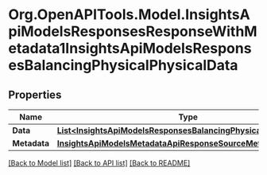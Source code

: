 # Org.OpenAPITools.Model.InsightsApiModelsResponsesResponseWithMetadata1InsightsApiModelsResponsesBalancingPhysicalPhysicalData

## Properties

Name | Type | Description | Notes
------------ | ------------- | ------------- | -------------
**Data** | [**List&lt;InsightsApiModelsResponsesBalancingPhysicalPhysicalData&gt;**](InsightsApiModelsResponsesBalancingPhysicalPhysicalData.md) |  | [optional] 
**Metadata** | [**InsightsApiModelsMetadataApiResponseSourceMetadata**](InsightsApiModelsMetadataApiResponseSourceMetadata.md) |  | [optional] 

[[Back to Model list]](../README.md#documentation-for-models) [[Back to API list]](../README.md#documentation-for-api-endpoints) [[Back to README]](../README.md)

